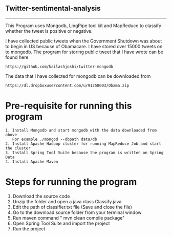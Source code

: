 Twitter-sentimental-analysis
------------------
------------------

This Program uses Mongodb, LingPipe tool kit and MapReduce to classify whether the tweet is positive or negative. 

I have collected public tweets when the Government Shutdown was about to begin in US because of Obamacare. I have stored over 15000 tweets on to mongodb. The program for storing public tweet that I have wrote can be found here
```
https://github.com/kailashjoshi/twitter-mongodb
```
The data that I have collected for mongodb can be downloaded from
```
https://dl.dropboxusercontent.com/u/91258003/Obama.zip
```

Pre-requisite for running this program
============================
```
1. Install Mongodb and start mongodb with the data downloaded from above
   For example ./mongod --dbpath data/db
2. Install Apache Hadoop cluster for running MapReduce Job and start the cluster
3. Install Spring Tool Suite because the program is written on Spring Data
4. Install Apache Maven
```
Steps for running the program
============================
1. Download the source code
2. Unzip the folder and open a java class Classify.java
3. Edit the path of classifier.txt file (Save and close the file)
4. Go to the download source folder from your terminal window
5. Run maven command " mvn clean compile package"
6. Open Spring Tool Suite and import the project
7. Run the project
